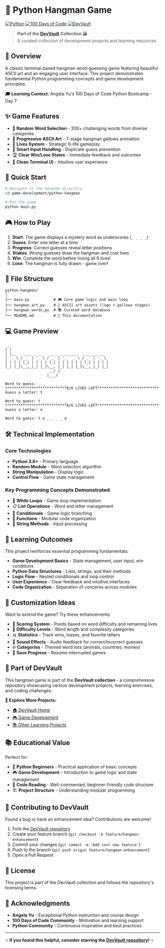 # 🎯 Python Hangman Game

[![Python](https://img.shields.io/badge/Python-3.6+-blue.svg)](https://www.python.org/downloads/)
[![100 Days of Code](https://img.shields.io/badge/100%20Days%20of%20Code-Day%207-orange.svg)](https://www.udemy.com/course/100-days-of-code/)
[![DevVault](https://img.shields.io/badge/DevVault-Game%20Development-purple.svg)](https://github.com/qusai-Kagal/DevVault)

> **Part of the [DevVault](https://github.com/qusai-Kagal/DevVault) Collection** 🗃️  
> A curated collection of development projects and learning resources

## 📖 Overview

A classic terminal-based hangman word-guessing game featuring beautiful ASCII art and an engaging user interface. This project demonstrates fundamental Python programming concepts and game development principles.

**🎓 Learning Context:** Angela Yu's 100 Days of Code Python Bootcamp - Day 7

## ✨ Game Features

- 🎲 **Random Word Selection** - 200+ challenging words from diverse categories
- 🎨 **Progressive ASCII Art** - 7-stage hangman gallows animation
- 💖 **Lives System** - Strategic 6-life gameplay
- 🔄 **Smart Input Handling** - Duplicate guess prevention
- 🏆 **Clear Win/Lose States** - Immediate feedback and outcomes
- 📱 **Clean Terminal UI** - Intuitive user experience

## 🚀 Quick Start

```bash
# Navigate to the hangman directory
cd game-development/python-hangman

# Run the game
python main.py
```

## 🎮 How to Play

1. **Start**: The game displays a mystery word as underscores (`_ _ _ _`)
2. **Guess**: Enter one letter at a time
3. **Progress**: Correct guesses reveal letter positions
4. **Stakes**: Wrong guesses draw the hangman and cost lives
5. **Win**: Complete the word before losing all 6 lives!
6. **Lose**: The hangman is fully drawn - game over!

## 📁 File Structure

```
python-hangman/
│
├── main.py           # 🎮 Core game logic and main loop
├── hangman_art.py    # 🎨 ASCII art assets (logo + gallows stages)
├── hangman_words.py  # 📚 Curated word database
└── README.md         # 📖 This documentation
```

## 💻 Game Preview

```
 _                                             
| |                                            
| |__   __ _ _ __   __ _ _ __ ___   __ _ _ __  
| '_ \ / _` | '_ \ / _` | '_ ` _ \ / _` | '_ \ 
| | | | (_| | | | | (_| | | | | | | (_| | | | |
|_| |_|\__,_|_| |_|\__, |_| |_| |_|\__,_|_| |_|
                    __/ |                      
                   |___/    

Word to guess: _ _ _ _ _ _ _
****************************6/6 LIVES LEFT****************************
Guess a letter: t

Word to guess: t _ _ _ _ _ _
****************************6/6 LIVES LEFT****************************
Guess a letter: e

Word to guess: t e _ _ _ _ e
```

## 🛠️ Technical Implementation

### Core Technologies
- **Python 3.6+** - Primary language
- **Random Module** - Word selection algorithm
- **String Manipulation** - Display logic
- **Control Flow** - Game state management

### Key Programming Concepts Demonstrated
- 🔁 **While Loops** - Game loop implementation
- 📋 **List Operations** - Word and letter management  
- 🔀 **Conditionals** - Game logic branching
- 🎯 **Functions** - Modular code organization
- 📝 **String Methods** - Input processing

## 🎯 Learning Outcomes

This project reinforces essential programming fundamentals:

- **Game Development Basics** - State management, user input, win conditions
- **Python Data Structures** - Lists, strings, and their methods
- **Logic Flow** - Nested conditionals and loop control
- **User Experience** - Clear feedback and intuitive interfaces
- **Code Organization** - Separation of concerns across modules

## 🔧 Customization Ideas

Want to extend the game? Try these enhancements:

- 🏅 **Scoring System** - Points based on word difficulty and remaining lives
- 🎯 **Difficulty Levels** - Word length and complexity categories  
- 📊 **Statistics** - Track wins, losses, and favorite letters
- 🎵 **Sound Effects** - Audio feedback for correct/incorrect guesses
- 🌐 **Categories** - Themed word lists (animals, countries, movies)
- 💾 **Save Progress** - Resume interrupted games

## 🌟 Part of DevVault

This hangman game is part of the **DevVault collection** - a comprehensive repository showcasing various development projects, learning exercises, and coding challenges. 

**🔗 Explore More Projects:**
- [🏠 DevVault Home](https://github.com/qusai-Kagal/DevVault)
- [🎮 Game Development](https://github.com/qusai-Kagal/DevVault/tree/main/game-development)
- [📚 Other Learning Projects](https://github.com/qusai-Kagal/DevVault)

## 📚 Educational Value

Perfect for:
- 🐍 **Python Beginners** - Practical application of basic concepts
- 🎮 **Game Development** - Introduction to game logic and state management
- 📖 **Code Reading** - Well-commented, beginner-friendly code structure
- 🏗️ **Project Structure** - Understanding modular programming

## 🤝 Contributing to DevVault

Found a bug or have an enhancement idea? Contributions are welcome!

1. Fork the [DevVault repository](https://github.com/qusai-Kagal/DevVault)
2. Create your feature branch (`git checkout -b feature/hangman-enhancement`)
3. Commit your changes (`git commit -m 'Add cool new feature'`)
4. Push to the branch (`git push origin feature/hangman-enhancement`)
5. Open a Pull Request

## 📄 License

This project is part of the DevVault collection and follows the repository's licensing terms.

## 🙏 Acknowledgments

- **Angela Yu** - Exceptional Python instruction and course design
- **100 Days of Code Community** - Motivation and learning support
- **Python Community** - Continuous inspiration and best practices

---

⭐ **If you found this helpful, consider starring the [DevVault repository](https://github.com/qusai-Kagal/DevVault)!** ⭐

